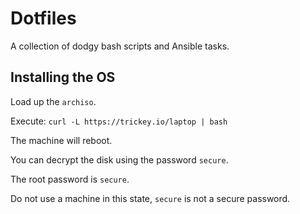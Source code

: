 # Dotfiles

A collection of dodgy bash scripts and Ansible tasks.

## Installing the OS

Load up the `archiso`.

Execute: `curl -L https://trickey.io/laptop | bash`

The machine will reboot.

You can decrypt the disk using the password `secure`.

The root password is `secure`.

Do not use a machine in this state, `secure` is not a secure password.